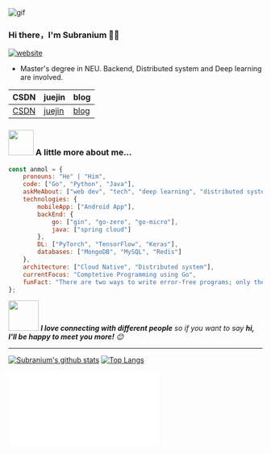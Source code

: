 ![gif](https://github.com/SuperSupeng/SuperSupeng/blob/master/about.gif)

### Hi there，I'm Subranium 🙋‍♂️

[![website](https://img.shields.io/badge/Website-46a2f1.svg?&style=flat-square&logo=Google-Chrome&logoColor=white&link=https://anmolsingh.me/)](http://superssssss.cn/)

- Master's degree in NEU. Backend, Distributed system and Deep learning are involved.

| CSDN                                      | juejin                                            | blog                           |
| ----------------------------------------- | ------------------------------------------------- | ------------------------------ |
| [CSDN](https://blog.csdn.net/s_842499467) | [juejin](https://juejin.im/user/4125023359999181) | [blog](http://superssssss.cn/) |



### <img src="https://media.giphy.com/media/VgCDAzcKvsR6OM0uWg/giphy.gif" width="50"> A little more about me...  

```javascript
const anmol = {
    pronouns: "He" | "Him",
    code: ["Go", "Python", "Java"],
    askMeAbout: ["web dev", "tech", "deep learning", "distributed system", "Micro service"],
    technologies: {
        mobileApp: ["Android App"],
        backEnd: {
            go: ["gin", "go-zero", "go-micro"],
            java: ["spring cloud"]
        },
        DL: ["PyTorch", "TensorFlow", "Keras"],
        databases: ["MongoDB", "MySQL", "Redis"]
    },
    architecture: ["Cloud Native", "Distributed system"],
    currentFocus: "Comptetive Programming using Go",
    funFact: "There are two ways to write error-free programs; only the third one works"
};
```

<img src="https://media.giphy.com/media/LnQjpWaON8nhr21vNW/giphy.gif" width="60"> <em><b>I love connecting with different people</b> so if you want to say <b>hi, I'll be happy to meet you more!</b> 😊</em>

---

[![Subranium's github stats](https://github-readme-stats.vercel.app/api?username=SuperSupeng&show_icons=true&theme=merko)](https://github.com/anuraghazra/github-readme-stats) [![Top Langs](https://github-readme-stats.vercel.app/api/top-langs/?username=SuperSupeng&layout=compact&theme=merko)](https://github.com/anuraghazra/github-readme-stats)

![skyline](supersupeng-2020.stl)